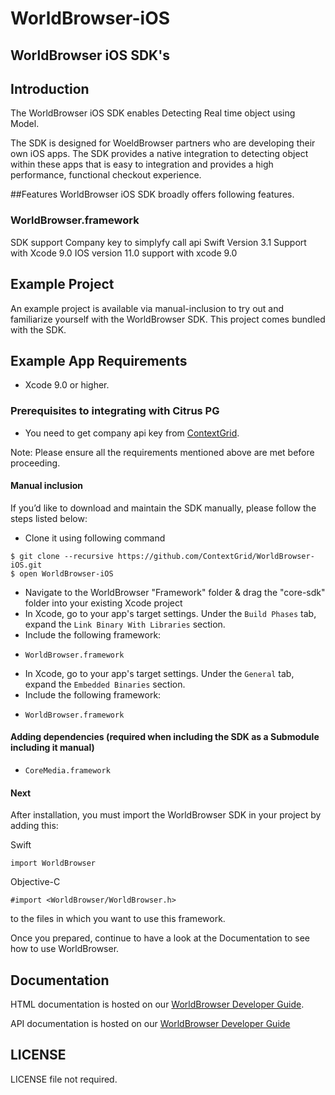 # WorldBrowser-iOS

## WorldBrowser iOS SDK's

## Introduction

The WorldBrowser iOS SDK enables Detecting Real time object using Model.

The SDK is designed for WoeldBrowser partners who are developing their own iOS apps. The SDK provides a native integration to detecting object within these apps that is easy to integration and provides a high performance, functional checkout experience.

##Features 
WorldBrowser iOS SDK broadly offers following features.

### WorldBrowser.framework

SDK support Company key to simplyfy call api
Swift Version 3.1 Support with Xcode 9.0
IOS version 11.0 support with xcode 9.0

## Example Project
An example project is available via  manual-inclusion to try out and familiarize yourself with the WorldBrowser SDK. This project comes bundled with the SDK.

## Example App Requirements

+ Xcode 9.0 or higher.

### Prerequisites to integrating with Citrus PG
+ You need to get company api key from [ContextGrid](https://app.contextgrid.com/).

Note: Please ensure all the requirements mentioned above are met before proceeding.

#### Manual inclusion
If you’d like to download and maintain the SDK manually, please follow the steps listed below:
+ Clone it using following command
~~~{.m}
$ git clone --recursive https://github.com/ContextGrid/WorldBrowser-iOS.git
$ open WorldBrowser-iOS
~~~
+ Navigate to the WorldBrowser "Framework" folder & drag the "core-sdk" folder into your existing Xcode project
+ In Xcode, go to your app's target settings. Under the `Build Phases` tab, expand the `Link Binary With Libraries` section.
+ Include the following framework:
- `WorldBrowser.framework`
+ In Xcode, go to your app's target settings. Under the `General` tab, expand the `Embedded Binaries` section.
+ Include the following framework:
- `WorldBrowser.framework`

#### Adding dependencies (required when including the SDK as a Submodule  including it manual)
- `CoreMedia.framework`

#### Next

After installation, you must import the WorldBrowser SDK in your project by adding this:

Swift
~~~{.m}
import WorldBrowser
~~~

Objective-C
~~~{.m}
#import <WorldBrowser/WorldBrowser.h>
~~~

to the files in which you want to use this framework.

Once you prepared, continue to have a look at the Documentation to see how to use WorldBrowser.

## Documentation
HTML documentation is hosted on our [WorldBrowser Developer Guide](https://app.contextgrid.com/).

API documentation is hosted on our [WorldBrowser Developer Guide](https://app.contextgrid.com/docs/#introduction)

LICENSE
-------
LICENSE file not required.

